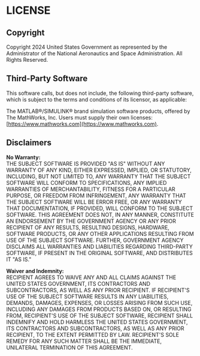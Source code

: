 # LICENSE

## Copyright
Copyright 2024 United States Government as represented by the Administrator of the National Aeronautics and Space Administration. All Rights Reserved.

## Third-Party Software
This software calls, but does not include, the following third-party software, which is subject to the terms and conditions of its licensor, as applicable:

The MATLAB®/SIMULINK® brand simulation software products, offered by The MathWorks, Inc. Users must supply their own licenses: [https://www.mathworks.com](https://www.mathworks.com).

## Disclaimers

**No Warranty:**  
THE SUBJECT SOFTWARE IS PROVIDED "AS IS" WITHOUT ANY WARRANTY OF ANY KIND, EITHER EXPRESSED, IMPLIED, OR STATUTORY, INCLUDING, BUT NOT LIMITED TO, ANY WARRANTY THAT THE SUBJECT SOFTWARE WILL CONFORM TO SPECIFICATIONS, ANY IMPLIED WARRANTIES OF MERCHANTABILITY, FITNESS FOR A PARTICULAR PURPOSE, OR FREEDOM FROM INFRINGEMENT, ANY WARRANTY THAT THE SUBJECT SOFTWARE WILL BE ERROR FREE, OR ANY WARRANTY THAT DOCUMENTATION, IF PROVIDED, WILL CONFORM TO THE SUBJECT SOFTWARE. THIS AGREEMENT DOES NOT, IN ANY MANNER, CONSTITUTE AN ENDORSEMENT BY THE GOVERNMENT AGENCY OR ANY PRIOR RECIPIENT OF ANY RESULTS, RESULTING DESIGNS, HARDWARE, SOFTWARE PRODUCTS, OR ANY OTHER APPLICATIONS RESULTING FROM USE OF THE SUBJECT SOFTWARE. FURTHER, GOVERNMENT AGENCY DISCLAIMS ALL WARRANTIES AND LIABILITIES REGARDING THIRD-PARTY SOFTWARE, IF PRESENT IN THE ORIGINAL SOFTWARE, AND DISTRIBUTES IT "AS IS."

**Waiver and Indemnity:**  
RECIPIENT AGREES TO WAIVE ANY AND ALL CLAIMS AGAINST THE UNITED STATES GOVERNMENT, ITS CONTRACTORS AND SUBCONTRACTORS, AS WELL AS ANY PRIOR RECIPIENT. IF RECIPIENT'S USE OF THE SUBJECT SOFTWARE RESULTS IN ANY LIABILITIES, DEMANDS, DAMAGES, EXPENSES, OR LOSSES ARISING FROM SUCH USE, INCLUDING ANY DAMAGES FROM PRODUCTS BASED ON, OR RESULTING FROM, RECIPIENT'S USE OF THE SUBJECT SOFTWARE, RECIPIENT SHALL INDEMNIFY AND HOLD HARMLESS THE UNITED STATES GOVERNMENT, ITS CONTRACTORS AND SUBCONTRACTORS, AS WELL AS ANY PRIOR RECIPIENT, TO THE EXTENT PERMITTED BY LAW. RECIPIENT'S SOLE REMEDY FOR ANY SUCH MATTER SHALL BE THE IMMEDIATE, UNILATERAL TERMINATION OF THIS AGREEMENT.


